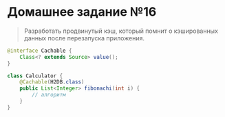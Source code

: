 # Домашнее задание №16
> Разработать продвинутый кэш, который помнит о кэшированных данных после перезапуска приложения.

```java
@interface Cachable {
    Class<? extends Source> value();
}

class Calculator {
    @Cachable(H2DB.class)
    public List<Integer> fibonachi(int i) {
        // алгоритм
    }
}
```